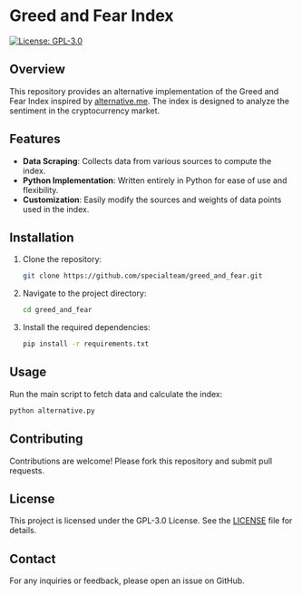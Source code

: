 
# Greed and Fear Index

[![License: GPL-3.0](https://img.shields.io/badge/License-GPLv3-blue.svg)](https://www.gnu.org/licenses/gpl-3.0)

## Overview

This repository provides an alternative implementation of the Greed and Fear Index inspired by [alternative.me](https://alternative.me). The index is designed to analyze the sentiment in the cryptocurrency market.

## Features

- **Data Scraping**: Collects data from various sources to compute the index.
- **Python Implementation**: Written entirely in Python for ease of use and flexibility.
- **Customization**: Easily modify the sources and weights of data points used in the index.

## Installation

1. Clone the repository:
   ```bash
   git clone https://github.com/specialteam/greed_and_fear.git
   ```
2. Navigate to the project directory:
   ```bash
   cd greed_and_fear
   ```
3. Install the required dependencies:
   ```bash
   pip install -r requirements.txt
   ```

## Usage

Run the main script to fetch data and calculate the index:
```bash
python alternative.py
```

## Contributing

Contributions are welcome! Please fork this repository and submit pull requests.

## License

This project is licensed under the GPL-3.0 License. See the [LICENSE](./LICENSE) file for details.

## Contact

For any inquiries or feedback, please open an issue on GitHub.
